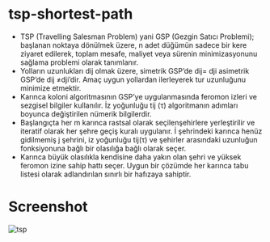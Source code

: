 # tsp-shortest-path
- TSP (Travelling Salesman Problem) yani GSP (Gezgin Satıcı Problemi); başlanan noktaya dönülmek üzere, n adet düğümün sadece bir kere ziyaret edilerek, toplam mesafe, maliyet veya sürenin minimizasyonunu sağlama problemi olarak tanımlanır.
- Yolların uzunlukları dij olmak üzere, simetrik GSP’de dij= dji asimetrik GSP’de dij ≠dji’dir. Amaç uygun yollardan ilerleyerek tur uzunluğunu minimize etmektir.
- Karınca koloni algoritmasının GSP’ye uygulanmasında feromon izleri ve sezgisel bilgiler kullanılır. İz yoğunluğu tij (τ) algoritmanın adımları boyunca değiştirilen nümerik bilgilerdir.
- Başlangıçta her m karınca rastsal olarak seçilenşehirlere yerleştirilir ve iteratif olarak her şehre geçiş kuralı uygulanır. İ şehrindeki karınca henüz gidilmemiş j şehrini, iz yoğunluğu tij(τ) ve şehirler arasındaki uzunluğun fonksiyonuna bağlı bir olasılığa bağlı olarak seçer.
- Karınca büyük olasılıkla kendisine daha yakın olan şehri ve yüksek feromon izine sahip hattı seçer. Uygun bir çözümde her karınca tabu listesi olarak adlandırılan sınırlı bir hafızaya sahiptir.

# Screenshot

![tsp](https://user-images.githubusercontent.com/33956266/61252379-00986180-a766-11e9-906c-63aa0071ca2d.PNG)
